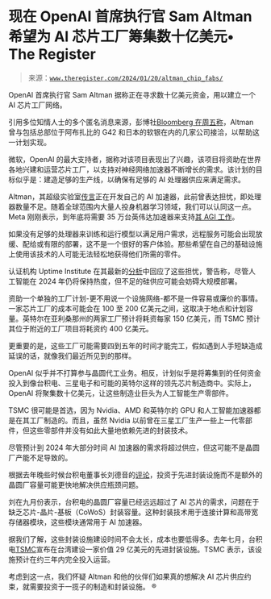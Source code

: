 <!--yml

类别：未分类

日期：2024 年 5 月 27 日 14:59:09

--> 

# 现在 OpenAI 首席执行官 Sam Altman 希望为 AI 芯片工厂筹集数十亿美元• The Register

> 来源：[`www.theregister.com/2024/01/20/altman_chip_fabs/`](https://www.theregister.com/2024/01/20/altman_chip_fabs/)

OpenAI 首席执行官 Sam Altman 据称正在寻求数十亿美元资金，用以建立一个 AI 芯片工厂网络。

引用多位知情人士的多个匿名消息来源，彭博社[Bloomberg 在周五称](https://www.bloomberg.com/news/articles/2024-01-19/altman-seeks-to-raise-billions-for-network-of-ai-chip-factories)，Altman 曾与包括总部位于阿布扎比的 G42 和日本的软银在内的几家公司接洽，以帮助这一计划实现。

微软，OpenAI 的最大支持者，据称对该项目表现出了兴趣，该项目将资助在世界各地兴建和运营芯片工厂，以支持对神经网络加速器不断增长的需求。该计划的目标似乎是：建造足够的生产线，以确保有足够的 AI 处理器供应来满足需求。

Altman，其超级实验室[传言](https://www.reuters.com/technology/chatgpt-owner-openai-is-exploring-making-its-own-ai-chips-sources-2023-10-06/)正在开发自己的 AI 加速器，此前曾表达担忧，即处理器数量不足。随着全球范围内大量人投身机器学习领域，我们可以认同这一点。Meta 刚刚表示，到年底将需要 35 万台英伟达加速器来支持[其 AGI 工作](https://www.theregister.com/2024/01/20/metas_ai_plans/)。

如果没有足够的处理器来训练和运行模型以满足用户需求，远程服务可能会出现放缓、配给或有限的部署，这不是一个很好的客户体验。那些希望在自己的基础设施上使用该技术的人可能无法轻松地获得他们所需的零件。

认证机构 Uptime Institute 在其最新的[分析](https://uptimeinstitute.com/resources/research-and-reports/five-data-center-predictions-for-2024)中回应了这些担忧，警告称，尽管人工智能在 2024 年仍将保持热度，但不足的硅供应可能会妨碍大规模部署。

资助一个单独的工厂计划-更不用说一个设施网络-都不是一件容易或廉价的事情。一家芯片工厂的成本可能会在 100 至 200 亿美元之间，这取决于地点和计划容量。英特尔在亚利桑那州的两家工厂预计将耗资每家 150 亿美元，而 TSMC 预计其位于附近的工厂项目将耗资约 400 亿美元。

更重要的是，这些工厂可能需要四到五年的时间才能完工，假如遇到人手短缺造成延误的话，就像我们最近所见到的那样。

OpenAI 似乎并不打算参与晶圆代工业务。相反，计划似乎是将筹集到的任何资金投入到像台积电、三星电子和可能的英特尔这样的领先芯片制造商中。实际上，OpenAI 将聚集数十亿美元，让这些制造业巨头为人工智能生产零部件。

TSMC 很可能是首选，因为 Nvidia、AMD 和英特尔的 GPU 和人工智能加速器都是在其工厂制造的。而且，虽然 Nvidia 以前曾在三星工厂生产一些上一代零部件，但这些零部件并没有如此大量地依赖先进的封装技术。

尽管预计到 2024 年大部分时间 AI 加速器的需求将超过供应，但这可能不是晶圆厂产能不足导致的。

根据去年晚些时候台积电董事长刘德音的[评论](https://www.theregister.com/2023/09/08/tsmc_ai_chip_crunch/)，投资于先进封装设施而不是额外的晶圆厂容量可能更快地解决供应瓶颈问题。

刘在九月份表示，台积电的晶圆厂容量已经远远超过了 AI 芯片的需求，问题在于缺乏芯片-晶片-基板（CoWoS）封装容量。这种封装技术用于连接计算和高带宽存储器模块，这些模块通常用于 AI 加速器。

据我们了解，这些封装设施建设时间不会太长，成本也要低得多。去年七月，台积电[TSMC](https://www.theregister.com/2023/07/26/tsmc_29b_chip_plant_taiwan/)宣布在台湾建设一家价值 29 亿美元的先进封装设施。TSMC 表示，该设施预计在约三年内完全投入运营。

考虑到这一点，我们怀疑 Altman 和他的伙伴们如果真的想解决 AI 芯片供应约束，就需要投资于一揽子的制造和封装设施。 ®
